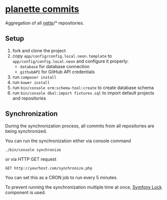 
# [planette commits](http://commits.planette.io/)

Aggregation of all [nette](https://github.com/nette)/* repositories.

## Setup

1. fork and clone the project
2. copy `app/config/config.local.neon.template` to `app/config/config.local.neon` and configure it properly:
    - `database` for database connection
    - `githubAPI` for GitHub API credentials
3. run `composer install`
4. run `bower install`
5. run `bin/console orm:schema-tool:create` to create database schema
6. run `bin/console dbal:import fixtures.sql` to import default projects and repositories

## Synchronization

During the synchronization process, all commits from all repositories are being synchronized.

You can run the synchronization either via console command

```
./bin/console synchronize
```

or via HTTP GET request

```
GET http://yourhost.com/synchronize.php
```

You can set this as a CRON job to run every 5 minutes.

To prevent running the synchronization multiple time at once, [Symfony Lock](https://symfony.com/doc/current/components/lock.html) component is used.
